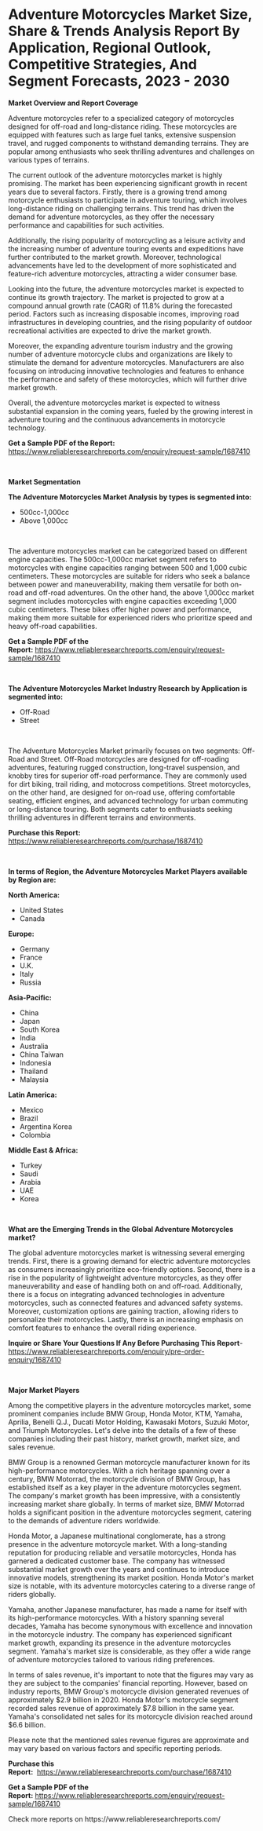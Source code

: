 <p><h1>Adventure Motorcycles Market Size, Share & Trends Analysis Report By Application, Regional Outlook, Competitive Strategies, And Segment Forecasts, 2023 - 2030</h1></p><p><strong>Market Overview and Report Coverage</strong></p>
<p><p>Adventure motorcycles refer to a specialized category of motorcycles designed for off-road and long-distance riding. These motorcycles are equipped with features such as large fuel tanks, extensive suspension travel, and rugged components to withstand demanding terrains. They are popular among enthusiasts who seek thrilling adventures and challenges on various types of terrains.</p><p>The current outlook of the adventure motorcycles market is highly promising. The market has been experiencing significant growth in recent years due to several factors. Firstly, there is a growing trend among motorcycle enthusiasts to participate in adventure touring, which involves long-distance riding on challenging terrains. This trend has driven the demand for adventure motorcycles, as they offer the necessary performance and capabilities for such activities.</p><p>Additionally, the rising popularity of motorcycling as a leisure activity and the increasing number of adventure touring events and expeditions have further contributed to the market growth. Moreover, technological advancements have led to the development of more sophisticated and feature-rich adventure motorcycles, attracting a wider consumer base.</p><p>Looking into the future, the adventure motorcycles market is expected to continue its growth trajectory. The market is projected to grow at a compound annual growth rate (CAGR) of 11.8% during the forecasted period. Factors such as increasing disposable incomes, improving road infrastructures in developing countries, and the rising popularity of outdoor recreational activities are expected to drive the market growth.</p><p>Moreover, the expanding adventure tourism industry and the growing number of adventure motorcycle clubs and organizations are likely to stimulate the demand for adventure motorcycles. Manufacturers are also focusing on introducing innovative technologies and features to enhance the performance and safety of these motorcycles, which will further drive market growth.</p><p>Overall, the adventure motorcycles market is expected to witness substantial expansion in the coming years, fueled by the growing interest in adventure touring and the continuous advancements in motorcycle technology.</p></p>
<p><strong>Get a Sample PDF of the Report:</strong> <a href="https://www.reliableresearchreports.com/enquiry/request-sample/1687410">https://www.reliableresearchreports.com/enquiry/request-sample/1687410</a></p>
<p>&nbsp;</p>
<p><strong>Market Segmentation</strong></p>
<p><strong>The Adventure Motorcycles Market Analysis by types is segmented into:</strong></p>
<p><ul><li>500cc-1,000cc</li><li>Above 1,000cc</li></ul></p>
<p>&nbsp;</p>
<p><p>The adventure motorcycles market can be categorized based on different engine capacities. The 500cc-1,000cc market segment refers to motorcycles with engine capacities ranging between 500 and 1,000 cubic centimeters. These motorcycles are suitable for riders who seek a balance between power and maneuverability, making them versatile for both on-road and off-road adventures. On the other hand, the above 1,000cc market segment includes motorcycles with engine capacities exceeding 1,000 cubic centimeters. These bikes offer higher power and performance, making them more suitable for experienced riders who prioritize speed and heavy off-road capabilities.</p></p>
<p><strong>Get a Sample PDF of the Report:</strong>&nbsp;<a href="https://www.reliableresearchreports.com/enquiry/request-sample/1687410">https://www.reliableresearchreports.com/enquiry/request-sample/1687410</a></p>
<p>&nbsp;</p>
<p><strong>The Adventure Motorcycles Market Industry Research by Application is segmented into:</strong></p>
<p><ul><li>Off-Road</li><li>Street</li></ul></p>
<p>&nbsp;</p>
<p><p>The Adventure Motorcycles Market primarily focuses on two segments: Off-Road and Street. Off-Road motorcycles are designed for off-roading adventures, featuring rugged construction, long-travel suspension, and knobby tires for superior off-road performance. They are commonly used for dirt biking, trail riding, and motocross competitions. Street motorcycles, on the other hand, are designed for on-road use, offering comfortable seating, efficient engines, and advanced technology for urban commuting or long-distance touring. Both segments cater to enthusiasts seeking thrilling adventures in different terrains and environments.</p></p>
<p><strong>Purchase this Report:</strong>&nbsp; <a href="https://www.reliableresearchreports.com/purchase/1687410">https://www.reliableresearchreports.com/purchase/1687410</a></p>
<p>&nbsp;</p>
<p><strong>In terms of Region, the Adventure Motorcycles Market Players available by Region are:</strong></p>
<p>
    <p> <strong> North America: </strong>
        <ul>
            <li>United States</li>
            <li>Canada</li>
        </ul>
        </p> 
    <p> <strong> Europe: </strong>
        <ul>
            <li>Germany</li>
            <li>France</li>
            <li>U.K.</li>
            <li>Italy</li>
            <li>Russia</li>
        </ul>
        </p> 
    <p> <strong> Asia-Pacific: </strong>
        <ul>
            <li>China</li>
            <li>Japan</li>
            <li>South Korea</li>
            <li>India</li>
            <li>Australia</li>
            <li>China Taiwan</li>
            <li>Indonesia</li>
            <li>Thailand</li>
            <li>Malaysia</li>
        </ul>
        </p> 
    <p> <strong> Latin America: </strong>
        <ul>
            <li>Mexico</li>
            <li>Brazil</li>
            <li>Argentina Korea</li>
            <li>Colombia</li>
        </ul>
        </p> 
    <p> <strong> Middle East & Africa: </strong>
        <ul>
            <li>Turkey</li>
            <li>Saudi</li>
            <li>Arabia</li>
            <li>UAE</li>
            <li>Korea</li>
        </ul>
    </p>
    </p>
<p>&nbsp;</p>
<p><strong>What are the Emerging Trends in the Global Adventure Motorcycles market?</strong></p>
<p><p>The global adventure motorcycles market is witnessing several emerging trends. First, there is a growing demand for electric adventure motorcycles as consumers increasingly prioritize eco-friendly options. Second, there is a rise in the popularity of lightweight adventure motorcycles, as they offer maneuverability and ease of handling both on and off-road. Additionally, there is a focus on integrating advanced technologies in adventure motorcycles, such as connected features and advanced safety systems. Moreover, customization options are gaining traction, allowing riders to personalize their motorcycles. Lastly, there is an increasing emphasis on comfort features to enhance the overall riding experience.</p></p>
<p><strong>Inquire or Share Your Questions If Any Before Purchasing This Report</strong>- <a href="https://www.reliableresearchreports.com/enquiry/pre-order-enquiry/1687410">https://www.reliableresearchreports.com/enquiry/pre-order-enquiry/1687410</a></p>
<p>&nbsp;</p>
<p><strong>Major Market Players</strong></p>
<p><p>Among the competitive players in the adventure motorcycles market, some prominent companies include BMW Group, Honda Motor, KTM, Yamaha, Aprilia, Benelli Q.J., Ducati Motor Holding, Kawasaki Motors, Suzuki Motor, and Triumph Motorcycles. Let's delve into the details of a few of these companies including their past history, market growth, market size, and sales revenue.</p><p>BMW Group is a renowned German motorcycle manufacturer known for its high-performance motorcycles. With a rich heritage spanning over a century, BMW Motorrad, the motorcycle division of BMW Group, has established itself as a key player in the adventure motorcycles segment. The company's market growth has been impressive, with a consistently increasing market share globally. In terms of market size, BMW Motorrad holds a significant position in the adventure motorcycles segment, catering to the demands of adventure riders worldwide.</p><p>Honda Motor, a Japanese multinational conglomerate, has a strong presence in the adventure motorcycle market. With a long-standing reputation for producing reliable and versatile motorcycles, Honda has garnered a dedicated customer base. The company has witnessed substantial market growth over the years and continues to introduce innovative models, strengthening its market position. Honda Motor's market size is notable, with its adventure motorcycles catering to a diverse range of riders globally.</p><p>Yamaha, another Japanese manufacturer, has made a name for itself with its high-performance motorcycles. With a history spanning several decades, Yamaha has become synonymous with excellence and innovation in the motorcycle industry. The company has experienced significant market growth, expanding its presence in the adventure motorcycles segment. Yamaha's market size is considerable, as they offer a wide range of adventure motorcycles tailored to various riding preferences.</p><p>In terms of sales revenue, it's important to note that the figures may vary as they are subject to the companies' financial reporting. However, based on industry reports, BMW Group's motorcycle division generated revenues of approximately $2.9 billion in 2020. Honda Motor's motorcycle segment recorded sales revenue of approximately $7.8 billion in the same year. Yamaha's consolidated net sales for its motorcycle division reached around $6.6 billion.</p><p>Please note that the mentioned sales revenue figures are approximate and may vary based on various factors and specific reporting periods.</p></p>
<p><strong>Purchase this Report:</strong>&nbsp;&nbsp;<a href="https://www.reliableresearchreports.com/purchase/1687410">https://www.reliableresearchreports.com/purchase/1687410</a></p>
<p></p>
<p><strong>Get a Sample PDF of the Report:</strong>&nbsp;<a href="https://www.reliableresearchreports.com/enquiry/request-sample/1687410">https://www.reliableresearchreports.com/enquiry/request-sample/1687410</a></p>
<p>Check more reports on https://www.reliableresearchreports.com/</p>